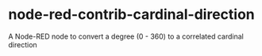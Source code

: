 # node-red-contrib-cardinal-direction
A Node-RED node to convert a degree (0 - 360) to a correlated cardinal direction
